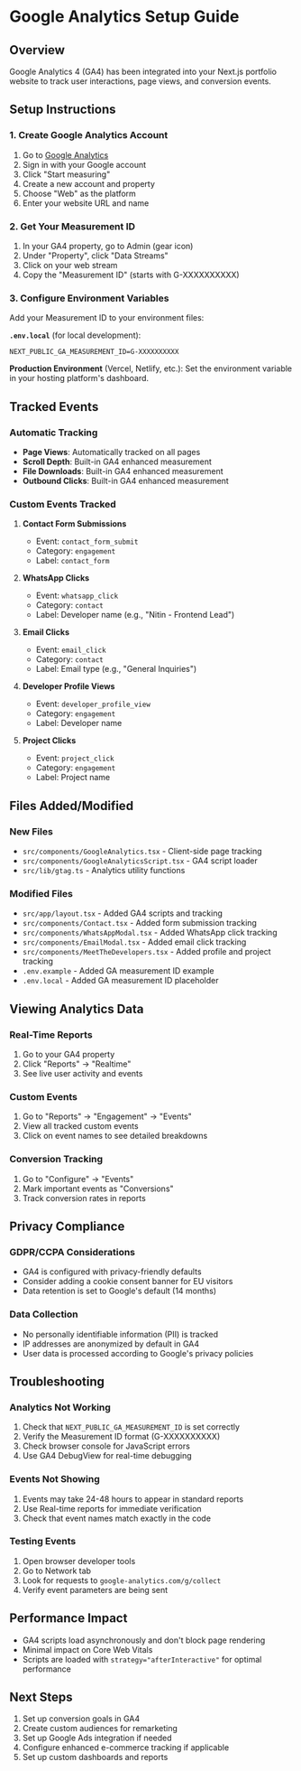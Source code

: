 # Google Analytics Setup Guide

## Overview
Google Analytics 4 (GA4) has been integrated into your Next.js portfolio website to track user interactions, page views, and conversion events.

## Setup Instructions

### 1. Create Google Analytics Account
1. Go to [Google Analytics](https://analytics.google.com/)
2. Sign in with your Google account
3. Click "Start measuring"
4. Create a new account and property
5. Choose "Web" as the platform
6. Enter your website URL and name

### 2. Get Your Measurement ID
1. In your GA4 property, go to Admin (gear icon)
2. Under "Property", click "Data Streams"
3. Click on your web stream
4. Copy the "Measurement ID" (starts with G-XXXXXXXXXX)

### 3. Configure Environment Variables
Add your Measurement ID to your environment files:

**`.env.local`** (for local development):
```env
NEXT_PUBLIC_GA_MEASUREMENT_ID=G-XXXXXXXXXX
```

**Production Environment** (Vercel, Netlify, etc.):
Set the environment variable in your hosting platform's dashboard.

## Tracked Events

### Automatic Tracking
- **Page Views**: Automatically tracked on all pages
- **Scroll Depth**: Built-in GA4 enhanced measurement
- **File Downloads**: Built-in GA4 enhanced measurement
- **Outbound Clicks**: Built-in GA4 enhanced measurement

### Custom Events Tracked
1. **Contact Form Submissions**
   - Event: `contact_form_submit`
   - Category: `engagement`
   - Label: `contact_form`

2. **WhatsApp Clicks**
   - Event: `whatsapp_click`
   - Category: `contact`
   - Label: Developer name (e.g., "Nitin - Frontend Lead")

3. **Email Clicks**
   - Event: `email_click`
   - Category: `contact`
   - Label: Email type (e.g., "General Inquiries")

4. **Developer Profile Views**
   - Event: `developer_profile_view`
   - Category: `engagement`
   - Label: Developer name

5. **Project Clicks**
   - Event: `project_click`
   - Category: `engagement`
   - Label: Project name

## Files Added/Modified

### New Files
- `src/components/GoogleAnalytics.tsx` - Client-side page tracking
- `src/components/GoogleAnalyticsScript.tsx` - GA4 script loader
- `src/lib/gtag.ts` - Analytics utility functions

### Modified Files
- `src/app/layout.tsx` - Added GA4 scripts and tracking
- `src/components/Contact.tsx` - Added form submission tracking
- `src/components/WhatsAppModal.tsx` - Added WhatsApp click tracking
- `src/components/EmailModal.tsx` - Added email click tracking
- `src/components/MeetTheDevelopers.tsx` - Added profile and project tracking
- `.env.example` - Added GA measurement ID example
- `.env.local` - Added GA measurement ID placeholder

## Viewing Analytics Data

### Real-Time Reports
1. Go to your GA4 property
2. Click "Reports" → "Realtime"
3. See live user activity and events

### Custom Events
1. Go to "Reports" → "Engagement" → "Events"
2. View all tracked custom events
3. Click on event names to see detailed breakdowns

### Conversion Tracking
1. Go to "Configure" → "Events"
2. Mark important events as "Conversions"
3. Track conversion rates in reports

## Privacy Compliance

### GDPR/CCPA Considerations
- GA4 is configured with privacy-friendly defaults
- Consider adding a cookie consent banner for EU visitors
- Data retention is set to Google's default (14 months)

### Data Collection
- No personally identifiable information (PII) is tracked
- IP addresses are anonymized by default in GA4
- User data is processed according to Google's privacy policies

## Troubleshooting

### Analytics Not Working
1. Check that `NEXT_PUBLIC_GA_MEASUREMENT_ID` is set correctly
2. Verify the Measurement ID format (G-XXXXXXXXXX)
3. Check browser console for JavaScript errors
4. Use GA4 DebugView for real-time debugging

### Events Not Showing
1. Events may take 24-48 hours to appear in standard reports
2. Use Real-time reports for immediate verification
3. Check that event names match exactly in the code

### Testing Events
1. Open browser developer tools
2. Go to Network tab
3. Look for requests to `google-analytics.com/g/collect`
4. Verify event parameters are being sent

## Performance Impact
- GA4 scripts load asynchronously and don't block page rendering
- Minimal impact on Core Web Vitals
- Scripts are loaded with `strategy="afterInteractive"` for optimal performance

## Next Steps
1. Set up conversion goals in GA4
2. Create custom audiences for remarketing
3. Set up Google Ads integration if needed
4. Configure enhanced e-commerce tracking if applicable
5. Set up custom dashboards and reports